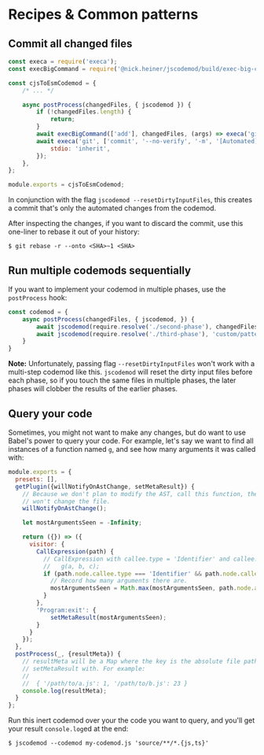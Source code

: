 # Recipes & Common patterns

## Commit all changed files
```js
const execa = require('execa');
const execBigCommand = require('@nick.heiner/jscodemod/build/exec-big-command').default;

const cjsToEsmCodemod = {
    /* ... */

    async postProcess(changedFiles, { jscodemod }) {
        if (!changedFiles.length) {
            return;
        }
        await execBigCommand(['add'], changedFiles, (args) => execa('git', args, { stdio: 'inherit' }));
        await execa('git', ['commit', '--no-verify', '-m', '[Automated] Run codemod to fix the glip glops.'], {
            stdio: 'inherit',
        });
    },
};

module.exports = cjsToEsmCodemod;
```

In conjunction with the flag `jscodemod --resetDirtyInputFiles`, this creates a commit that's only the automated changes from the codemod. 

After inspecting the changes, if you want to discard the commit, use this one-liner to rebase it out of your history:

```
$ git rebase -r --onto <SHA>~1 <SHA>
```

## Run multiple codemods sequentially
If you want to implement your codemod in multiple phases, use the `postProcess` hook:

```js
const codemod = {
    async postProcess(changedFiles, { jscodemod, }) {
        await jscodemod(require.resolve('./second-phase'), changedFiles);
        await jscodemod(require.resolve('./third-phase'), 'custom/pattern/**/*.js');
    }
}
```

**Note:** Unfortunately, passing flag `--resetDirtyInputFiles` won't work with a multi-step codemod like this. `jscodemod` will reset the dirty input files before each phase, so if you touch the same files in multiple phases, the later phases will clobber the results of the earlier phases.

## Query your code
Sometimes, you might not want to make any changes, but do want to use Babel's power to query your code. For example, let's say we want to find all instances of a function named `g`, and see how many arguments it was called with:

```js
module.exports = {
  presets: [],
  getPlugin({willNotifyOnAstChange, setMetaResult}) {
    // Because we don't plan to modify the AST, call this function, then never call astDidChange(). That way, jscodemod
    // won't change the file.
    willNotifyOnAstChange();

    let mostArgumentsSeen = -Infinity;

    return ({}) => ({
      visitor: {
        CallExpression(path) {
          // CallExpression with callee.type = 'Identifier' and callee.name = 'g' matches: 
          //   g(a, b, c);
          if (path.node.callee.type === 'Identifier' && path.node.callee.name === 'g') {
            // Record how many arguments there are.
            mostArgumentsSeen = Math.max(mostArgumentsSeen, path.node.arguments.length);
          }
        },
        'Program:exit': {
            setMetaResult(mostArgumentsSeen);
        }
      }
    });
  },
  postProcess(_, {resultMeta}) {
    // resultMeta will be a Map where the key is the absolute file path, and the value is whatever we called 
    // setMetaResult with. For example:
    // 
    //  { '/path/to/a.js': 1, '/path/to/b.js': 23 }
    console.log(resultMeta);
  }
};
```

Run this inert codemod over your the code you want to query, and you'll get your result `console.log`ed at the end:

```
$ jscodemod --codemod my-codemod.js 'source/**/*.{js,ts}'
```